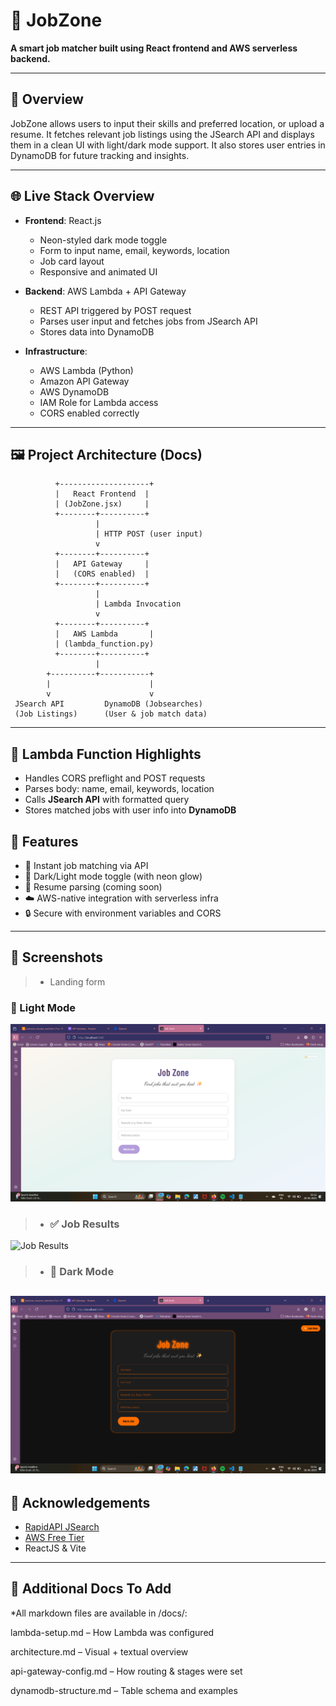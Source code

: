 # 💼 JobZone

**A smart job matcher built using React frontend and AWS serverless backend.**

---

## 🚀 Overview

JobZone allows users to input their skills and preferred location, or upload a resume. It fetches relevant job listings using the JSearch API and displays them in a clean UI with light/dark mode support. It also stores user entries in DynamoDB for future tracking and insights.

---

## 🌐 Live Stack Overview

* **Frontend**: React.js

  * Neon-styled dark mode toggle
  * Form to input name, email, keywords, location
  * Job card layout
  * Responsive and animated UI

* **Backend**: AWS Lambda + API Gateway

  * REST API triggered by POST request
  * Parses user input and fetches jobs from JSearch API
  * Stores data into DynamoDB

* **Infrastructure**:

  * AWS Lambda (Python)
  * Amazon API Gateway
  * AWS DynamoDB
  * IAM Role for Lambda access
  * CORS enabled correctly

---

## 🖼️ Project Architecture (Docs)

```text
          +--------------------+
          |   React Frontend  |
          | (JobZone.jsx)     |
          +--------+----------+
                   |
                   | HTTP POST (user input)
                   v
          +--------+----------+
          |   API Gateway     |
          |   (CORS enabled)  |
          +--------+----------+
                   |
                   | Lambda Invocation
                   v
          +--------+----------+
          |   AWS Lambda       |
          | (lambda_function.py)
          +--------+----------+
                   |
        +----------+-----------+
        |                      |
        v                      v
 JSearch API         DynamoDB (Jobsearches)
 (Job Listings)      (User & job match data)
```

---

## 📂 Lambda Function Highlights

* Handles CORS preflight and POST requests
* Parses body: name, email, keywords, location
* Calls **JSearch API** with formatted query
* Stores matched jobs with user info into **DynamoDB**

## 🌈 Features

* 🎯 Instant job matching via API
* 🌙 Dark/Light mode toggle (with neon glow)
* 🧠 Resume parsing (coming soon)
* ☁️ AWS-native integration with serverless infra
* 🔒 Secure with environment variables and CORS

---
## 📸 Screenshots
> * Landing form
 ### 🌝 Light Mode
![LightMode](./screenshots/Light-mode.png)
> * ### ✅ Job Results
![Job Results](./screenshots/Results.png)
> * ### 🌚 Dark Mode
 ![Dark Mode](./screenshots/Darkmode.png) 
---

## 🙌 Acknowledgements

* [RapidAPI JSearch](https://rapidapi.com/letscrape-6bRBa3QguO5/api/jsearch/)
* [AWS Free Tier](https://aws.amazon.com/free/)
* ReactJS & Vite
---

## 📁 Additional Docs To Add

*All markdown files are available in /docs/:

lambda-setup.md – How Lambda was configured

architecture.md – Visual + textual overview

api-gateway-config.md – How routing & stages were set

dynamodb-structure.md – Table schema and examples

